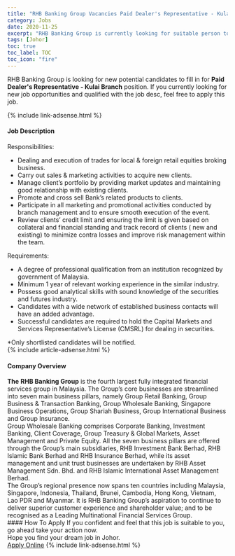 ```yaml
---
title: "RHB Banking Group Vacancies Paid Dealer's Representative - Kulai Branch" 
category: Jobs 
date: 2020-11-25 
excerpt: "RHB Banking Group is currently looking for suitable person to fill in the Paid Dealer's Representative - Kulai Branch which positioned at Johor" 
tags: [Johor] 
toc: true 
toc_label: TOC 
toc_icon: "fire" 
--- 
```


<p>RHB Banking Group is looking for new potential candidates to fill in for <b>Paid Dealer's Representative - Kulai Branch</b> position. If you currently looking for new job opportunities and qualified with the job desc, feel free to apply this job.
</p>{% include link-adsense.html %} 
<div><div><div><h4>Job Description</h4></div></div><div><div><span><div><div>Responsibilities:<ul><li>Dealing and execution of trades for local &amp; foreign retail equities broking business.</li><li>Carry out sales &amp; marketing activities to acquire new clients.</li><li>Manage client&#8217;s portfolio by providing market updates and maintaining good relationship with existing clients.</li><li>Promote and cross sell Bank&#8217;s related products to clients.</li><li>Participate in all marketing and promotional activities conducted by branch management and to ensure smooth execution of the event.</li><li>Review clients&#8217; credit limit and ensuring the limit is given based on collateral and financial standing and track record of clients ( new and existing) to minimize contra losses and improve risk management within the team.</li></ul><div>Requirements:</div><ul><li>A degree of professional qualification from an institution recognized by government of Malaysia.</li><li>Minimum 1 year of relevant working experience in the similar industry.</li><li>Possess good analytical skills with sound knowledge of the securities and futures industry.</li><li>Candidates with a wide network of established business contacts will have an added advantage.</li><li>Successful candidates are required to hold the Capital Markets and Services Representative&#8217;s License (CMSRL) for dealing in securities.</li></ul><div>*Only shortlisted candidates will be notified.</div></div></div></span></div></div></div> 
{% include article-adsense.html %} 
<div><div><div><h4>Company Overview</h4></div></div><div><div><span><div><div>
<strong>The</strong> <strong>RHB Banking Group</strong> is the fourth largest fully integrated financial services group in Malaysia. The Group&#8217;s core businesses are streamlined into seven main business pillars, namely Group Retail Banking, Group Business &amp; Transaction Banking, Group Wholesale Banking, Singapore Business Operations, Group Shariah Business, Group International Business and Group Insurance.&#160;</div>
<div>
<div>
		Group Wholesale Banking comprises Corporate Banking, Investment Banking, Client Coverage, Group Treasury &amp; Global Markets, Asset Management and Private Equity. All the seven business pillars are offered through the Group&#8217;s main subsidiaries, RHB Investment Bank Berhad, RHB Islamic Bank Berhad and RHB Insurance Berhad, while its asset management and unit trust businesses are undertaken by RHB Asset Management Sdn. Bhd. and RHB Islamic International Asset Management Berhad.</div>
<div>
		The Group&#8217;s regional presence now spans ten countries including Malaysia, Singapore, Indonesia, Thailand, Brunei, Cambodia, Hong Kong, Vietnam, Lao PDR and Myanmar. It is RHB Banking Group&#8217;s aspiration to continue to deliver superior customer experience and shareholder value; and to be recognised as a Leading Multinational Financial Services Group.</div>
</div></div></span></div></div></div> 
#### How To Apply 
If you confident and feel that this job is suitable to you, go ahead take your action now. <br/> 
Hope you find your dream job in Johor. <br/> 
<a href="https://www.jobstreet.com.my/en/job/paid-dealer-s-representative-kulai-branch-4431117?jobId=jobstreet-my-job-4431117&sectionRank=14&token=0~99ba3915-bac1-4338-8bae-eb8bb5ccb7fe&fr=SRP%20View%20In%20New%20Ta" class="btn btn--info" target="_blank" rel="nofollow noopenner">Apply Online</a> 
{% include link-adsense.html %} 